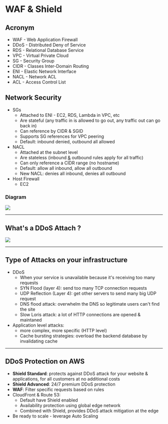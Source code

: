 # WAF & Shield

## Acronym
* WAF - Web Application Firewall
* DDoS - Distributed Deny of Service
* RDS - Relational Database Service
* VPC - Virtual Private Cloud
* SG - Security Group
* CIDR - Classes Inter-Domain Routing
* ENI - Elastic Network Interface
* NACL - Network ACL
* ACL - Access Control List

## Network Security
* SGs
  * Attached to ENI - EC2, RDS, Lambda in VPC, etc
  * Are stateful (any traffic in is allowed to go out, any traffic out can go back in)
  * Can reference by CIDR & SGID
  * Supports SG references for VPC peering
  * Default: inbound denied, outbound all allowed
* NACL
  * Attached at the subnet level
  * Are stateless (inbound <ins>&</ins> outbound rules apply for all traffic)
  * Can only  reference a CIDR range (no hostname)
  * Default: allow all inbound, allow all outbound
  * New NACL: denies all inbound, denies all outbound
* Host Firewall
  * EC2

  
### Diagram
[<img src="https://i.imgur.com/VZg0xk8.png">](https://i.imgur.com/VZg0xk8.png)

---

## What's a DDoS Attach ?
[<img src="https://i.imgur.com/KZzwaDh.png">](https://i.imgur.com/KZzwaDh.png)

---

## Type of Attacks on your infrastructure
* DDoS
  * When your service is unavailable because it's receiving too many requests
  * SYN Flood (layer 4): send too many TCP connection requests
  * UDP Reflection (Layer 4): get other servers to send many big UDP request
  * DNS flood attack: overwhelm the DNS so legitimate users can't find the site
  * Slow Loris attack: a lot of HTTP connections are opened & maintaned
* Application level attacks:
  * more complex, more specific (HTTP level)
  * Cache bursting strategies: overload the backend database by invalidating cache
  
---

## DDoS Protection on AWS
* **Shield Standard**: protects against DDoS attack for your website & applications, for all customers at no additional costs
* **Shield Advanced**: 24/7 premium DDoS protection
* **WAF**: Filter specific requests based on rules
* CloudFront & Route 53:
  * Default have Shield enabled
  * Availability protection using global edge network
  * Combined with Shield, provides DDoS attack mitigation at the edge
* Be ready to scale - leverage Auto Scaling
